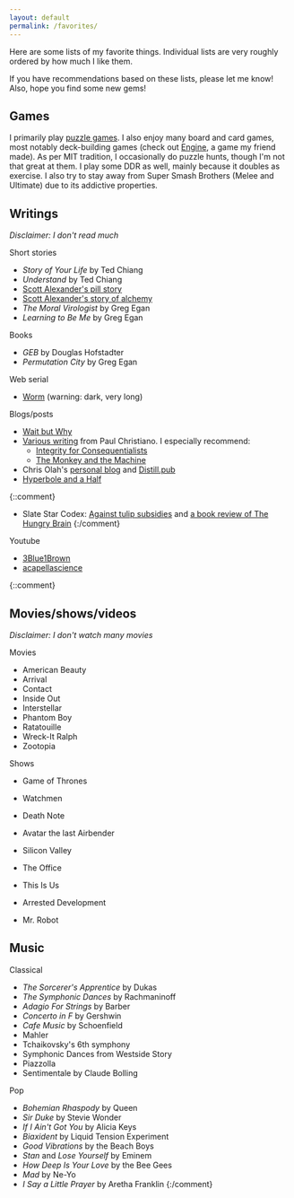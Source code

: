 ```yaml
---
layout: default
permalink: /favorites/
---
```


Here are some lists of my favorite things.
Individual lists are very roughly ordered by how much I like them.

If you have recommendations based on these lists, please let me know!
Also, hope you find some new gems!

## Games

I primarily play [puzzle games](puzzle_games.md).
I also enjoy many board and card games, most notably deck-building games (check out [Engine](https://www.engine-game.com), a game my friend made).
As per MIT tradition, I occasionally do puzzle hunts, though I'm not that great at them.
I play some DDR as well, mainly because it doubles as exercise.
I also try to stay away from Super Smash Brothers (Melee and Ultimate) due to its addictive properties.

<!--
- Other board games
  - Hanabi
  - Quoridor
- Poker deck games:
  - Trick taking: Tichu, Haggis, Spades, Oh Hell, Napolean, etc.
- Social manipulation games, e.g. One Night Werewolf
- Prop-less games
  - GOTHS, contact, double contact, category (on a timer)
-->

<!--
## Mystery hunt puzzles

*Disclaimer: haven't done many*
- [Functions](http://web.mit.edu/puzzle/www/2012/puzzles/phantom_of_the_operator/functions/)
- [Rime Royal](http://puzzle.cisra.com.au/2011/3D-Rime-Royal.pdf)
- [Three Colours](http://puzzle.cisra.com.au/2013/5D-Three-Colours.pdf)
- [Earth Shattering](https://galacticpuzzlehunt.com/puzzle/earth-shattering)
-->

## Writings

*Disclaimer: I don't read much*

Short stories
- *Story of Your Life* by Ted Chiang
- *Understand* by Ted Chiang
- [Scott Alexander's pill story](http://slatestarcodex.com/2015/06/02/and-i-show-you-how-deep-the-rabbit-hole-goes/)
- [Scott Alexander's story of alchemy](http://slatestarcodex.com/2017/11/09/ars-longa-vita-brevis/)
- *The Moral Virologist* by Greg Egan
- *Learning to Be Me* by Greg Egan

Books
- *GEB* by Douglas Hofstadter
- *Permutation City* by Greg Egan

Web serial
- [Worm](https://parahumans.wordpress.com/) (warning: dark, very long)

Blogs/posts
- [Wait but Why](https://waitbutwhy.com/)
- [Various writing](https://paulfchristiano.com/blogs/) from Paul Christiano.  I especially recommend:
  - [Integrity for Consequentialists](https://sideways-view.com/2016/11/14/integrity-for-consequentialists/)
  - [The Monkey and the Machine](https://sideways-view.com/2017/02/19/the-monkey-and-the-machine-a-dual-process-theory/)
- Chris Olah's [personal blog](http://colah.github.io/) and [Distill.pub](http://distill.pub/)
- [Hyperbole and a Half](https://hyperboleandahalf.blogspot.com/)

{::comment}
- Slate Star Codex: [Against tulip subsidies](http://slatestarcodex.com/2015/06/06/against-tulip-subsidies/) and [a book review of The Hungry Brain](http://slatestarcodex.com/2017/04/25/book-review-the-hungry-brain/)
{:/comment}

Youtube
- [3Blue1Brown](https://www.youtube.com/channel/UCYO_jab_esuFRV4b17AJtAw)
- [acapellascience](https://www.youtube.com/user/acapellascience)

{::comment}
## Movies/shows/videos

*Disclaimer: I don't watch many movies*

Movies
- American Beauty
- Arrival
- Contact
- Inside Out
- Interstellar
- Phantom Boy
- Ratatouille
- Wreck-It Ralph
- Zootopia

Shows
- Game of Thrones
- Watchmen
- Death Note
- Avatar the last Airbender

- Silicon Valley
- The Office
- This Is Us
- Arrested Development
- Mr. Robot

## Music

Classical
- *The Sorcerer's Apprentice* by Dukas
- *The Symphonic Dances* by Rachmaninoff
- *Adagio For Strings* by Barber
- *Concerto in F* by Gershwin
- *Cafe Music* by Schoenfield
- Mahler
- Tchaikovsky's 6th symphony
- Symphonic Dances from Westside Story
- Piazzolla
- Sentimentale by Claude Bolling

Pop
- *Bohemian Rhaspody* by Queen
- *Sir Duke* by Stevie Wonder
- *If I Ain't Got You* by Alicia Keys
- *Biaxident* by Liquid Tension Experiment
- *Good Vibrations* by the Beach Boys
- *Stan* and *Lose Yourself* by Eminem
- *How Deep Is Your Love* by the Bee Gees
- *Mad* by Ne-Yo
- *I Say a Little Prayer* by Aretha Franklin
{:/comment}
